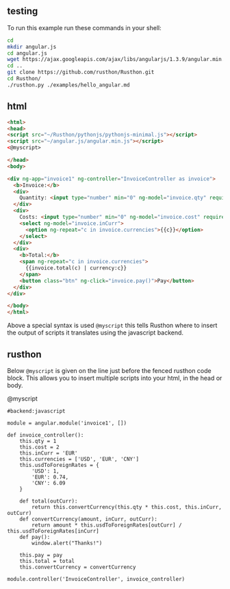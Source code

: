 testing
-------

To run this example run these commands in your shell:

```bash
cd
mkdir angular.js
cd angular.js
wget https://ajax.googleapis.com/ajax/libs/angularjs/1.3.9/angular.min.js
cd ..
git clone https://github.com/rusthon/Rusthon.git
cd Rusthon/
./rusthon.py ./examples/hello_angular.md
```

html
----


```html
<html>
<head>
<script src="~/Rusthon/pythonjs/pythonjs-minimal.js"></script>
<script src="~/angular.js/angular.min.js"></script>
<@myscript>

</head>
<body>

<div ng-app="invoice1" ng-controller="InvoiceController as invoice">
  <b>Invoice:</b>
  <div>
    Quantity: <input type="number" min="0" ng-model="invoice.qty" required >
  </div>
  <div>
    Costs: <input type="number" min="0" ng-model="invoice.cost" required >
    <select ng-model="invoice.inCurr">
      <option ng-repeat="c in invoice.currencies">{{c}}</option>
    </select>
  </div>
  <div>
    <b>Total:</b>
    <span ng-repeat="c in invoice.currencies">
      {{invoice.total(c) | currency:c}}
    </span>
    <button class="btn" ng-click="invoice.pay()">Pay</button>
  </div>
</div>

</body>
</html>
```
Above a special syntax is used `@myscript` this tells Rusthon where to insert the output of scripts it translates using the javascript backend.

rusthon
-------
Below `@myscript` is given on the line just before the fenced rusthon code block.  This allows you to insert multiple scripts into your html, in the head or body.

@myscript
```rusthon
#backend:javascript

module = angular.module('invoice1', [])

def invoice_controller():
	this.qty = 1
	this.cost = 2
	this.inCurr = 'EUR'
	this.currencies = ['USD', 'EUR', 'CNY']
	this.usdToForeignRates = {
		'USD': 1,
		'EUR': 0.74,
		'CNY': 6.09
	}

	def total(outCurr):
		return this.convertCurrency(this.qty * this.cost, this.inCurr, outCurr)
	def convertCurrency(amount, inCurr, outCurr):
		return amount * this.usdToForeignRates[outCurr] / this.usdToForeignRates[inCurr]
	def pay():
		window.alert("Thanks!")

	this.pay = pay
	this.total = total
	this.convertCurrency = convertCurrency

module.controller('InvoiceController', invoice_controller)
```
